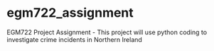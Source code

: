 # egm722_assignment
EGM722 Project Assignment - This project will use python coding to investigate crime incidents in Northern Ireland
